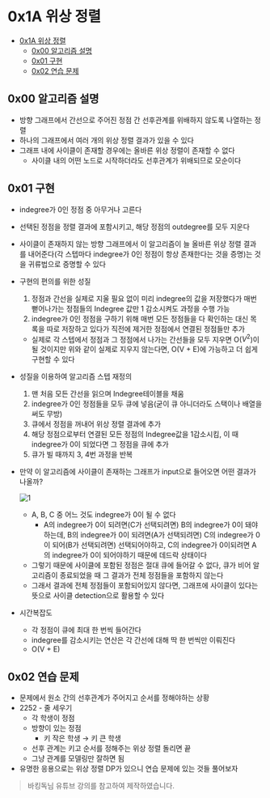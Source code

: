 # 0x1A 위상 정렬

<!--ts-->

- [0x1A 위상 정렬](#0x1a-위상-정렬)
  - [0x00 알고리즘 설명](#0x00-알고리즘-설명)
  - [0x01 구현](#0x01-구현)
  - [0x02 연습 문제](#0x02-연습-문제)

<!-- Created by https://github.com/ekalinin/github-markdown-toc -->
<!-- Added by: sungminyou, at: 2022년 7월 20일 수요일 11시 55분 43초 KST -->

<!--te-->

## 0x00 알고리즘 설명

- 방향 그래프에서 간선으로 주어진 정점 간 선후관계를 위배하지 않도록 나열하는 정렬
- 하나의 그래프에서 여러 개의 위상 정렬 결과가 있을 수 있다
- 그래프 내에 사이클이 존재할 경우에는 올바른 위상 정렬이 존재할 수 없다
  - 사이클 내의 어떤 노드로 시작하더라도 선후관계가 위배되므로 모순이다

## 0x01 구현

- indegree가 0인 정점 중 아무거나 고른다
- 선택된 정점을 정렬 결과에 포함시키고, 해당 정점의 outdegree를 모두 지운다
- 사이클이 존재하지 않는 방향 그래프에서 이 알고리즘이 늘 올바른 위상 정렬 결과를 내어준다(각 스텝마다 indegree가 0인 정점이 항상 존재한다는 것을 증명)는 것을 귀류법으로 증명할 수 있다
- 구현의 편의를 위한 성질
  1. 정점과 간선을 실제로 지울 필요 없이 미리 indegree의 값을 저장했다가 매번 뻗어나가는 정점들의 Indegree 값만 1 감소시켜도 과정을 수행 가능
  2. indegree가 0인 정점을 구하기 위해 매번 모든 정점들을 다 확인하는 대신 목록을 따로 저장하고 있다가 직전에 제거한 정점에서 연결된 정점들만 추가
  - 실제로 각 스텝에서 정점과 그 정점에서 나가는 간선들을 모두 지우면 O($V^2$)이 될 것이지만 위와 같이 실제로 지우지 않는다면, O(V + E)에 가능하고 더 쉽게 구현할 수 있다
- 성질을 이용하여 알고리즘 스텝 재정의
  1. 맨 처음 모든 간선을 읽으며 Indegree테이블을 채움
  2. indegree가 0인 정점들을 모두 큐에 넣음(굳이 큐 아니더라도 스택이나 배열을 써도 무방)
  3. 큐에서 정점을 꺼내어 위상 정렬 결과에 추가
  4. 해당 정점으로부터 연결된 모든 정점의 Indegree값을 1감소시킴, 이 때 indegree가 0이 되었다면 그 정점을 큐에 추가
  5. 큐가 빌 때까지 3, 4번 과정을 반복
- 만약 이 알고리즘에 사이클이 존재하는 그래프가 input으로 들어오면 어떤 결과가 나올까?

  ![1](https://user-images.githubusercontent.com/48282185/179886118-5bc63710-2871-4afe-9c77-f861123802c8.png)

  - A, B, C 중 어느 것도 indegree가 0이 될 수 없다
    - A의 indegree가 0이 되려면(C가 선택되려면) B의 indegree가 0이 돼야하는데, B의 indegree가 0이 되려면(A가 선택되려면) C의 indegree가 0이 되어(B가 선택되려면) 선택되어야하고, C의 indegree가 0이되려면 A의 indegree가 0이 되어야하기 때문에 데드락 상태이다
  - 그렇기 때문에 사이클에 포함된 정점은 절대 큐에 들어갈 수 없다, 큐가 비어 알고리즘이 종료되었을 때 그 결과가 전체 정점들을 포함하지 않는다
  - 그래서 결과에 전체 정점들이 포함되어있지 않다면, 그래프에 사이클이 있다는 뜻으로 사이클 detection으로 활용할 수 있다

- 시간복잡도
  - 각 정점이 큐에 최대 한 번씩 들어간다
  - indegree를 감소시키는 연산은 각 간선에 대해 딱 한 번씩만 이뤄진다
  - O(V + E)

## 0x02 연습 문제

- 문제에서 원소 간의 선후관계가 주어지고 순서를 정해야하는 상황
- 2252 - 줄 세우기
  - 각 학생이 정점
  - 방향이 있는 정점
    - 키 작은 학생 → 키 큰 학생
  - 선후 관계는 키고 순서를 정해주는 위상 정렬 돌리면 끝
  - 그냥 관계를 모델링만 잘하면 됨
- 유명한 응용으로는 위상 정렬 DP가 있으니 연습 문제에 있는 것들 풀어보자

> 바킹독님 유튜브 강의를 참고하여 제작하였습니다.

